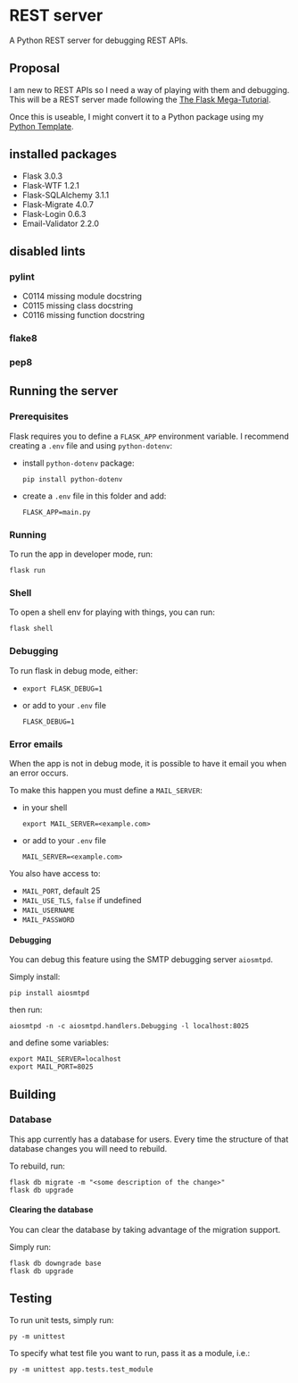 # REST server
A Python REST server for debugging REST APIs.

## Proposal
I am new to REST APIs so I need a way of playing with them and debugging. This will be a REST server made following the [The Flask Mega-Tutorial](https://blog.miguelgrinberg.com/post/the-flask-mega-tutorial-part-i-hello-world).

Once this is useable, I might convert it to a Python package using my [Python Template](https://github.com/TR33HGR/python-template).

## installed packages
- Flask 3.0.3
- Flask-WTF 1.2.1
- Flask-SQLAlchemy 3.1.1
- Flask-Migrate 4.0.7
- Flask-Login 0.6.3
- Email-Validator 2.2.0

## disabled lints
### pylint
- C0114 missing module docstring
- C0115 missing class docstring
- C0116 missing function docstring

### flake8

### pep8

## Running the server
### Prerequisites
Flask requires you to define a `FLASK_APP` environment variable. I recommend creating a `.env` file and using `python-dotenv`:

- install `python-dotenv` package:
    ```
    pip install python-dotenv
    ```

- create a `.env` file in this folder and add:
    ```
    FLASK_APP=main.py
    ```

### Running
To run the app in developer mode, run:
```
flask run
```

### Shell
To open a shell env for playing with things, you can run:
```
flask shell
```

### Debugging
To run flask in debug mode, either:

-
    ```
    export FLASK_DEBUG=1
    ```

- or add to your `.env` file
    ```
    FLASK_DEBUG=1
    ```

### Error emails
When the app is not in debug mode, it is possible to have it email you when an error occurs.

To make this happen you must define a `MAIL_SERVER`:
- in your shell
    ```
    export MAIL_SERVER=<example.com>
    ```

- or add to your `.env` file
    ```
    MAIL_SERVER=<example.com>
    ```

You also have access to:
- `MAIL_PORT`, default 25
- `MAIL_USE_TLS`, `false` if undefined
- `MAIL_USERNAME`
- `MAIL_PASSWORD`

#### Debugging
You can debug this feature using the SMTP debugging server `aiosmtpd`.

Simply install:
```
pip install aiosmtpd
```

then run:
```
aiosmtpd -n -c aiosmtpd.handlers.Debugging -l localhost:8025
```

and define some variables:
```
export MAIL_SERVER=localhost
export MAIL_PORT=8025
```

## Building
### Database
This app currently has a database for users. Every time the structure of that database changes you will need to rebuild.

To rebuild, run:
```
flask db migrate -m "<some description of the change>"
flask db upgrade
```

#### Clearing the database
You can clear the database by taking advantage of the migration support.

Simply run:
```
flask db downgrade base
flask db upgrade
```

## Testing
To run unit tests, simply run:
```
py -m unittest
```

To specify what test file you want to run, pass it as a module, i.e.:
```
py -m unittest app.tests.test_module
```